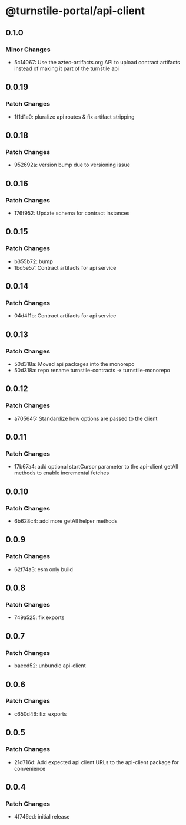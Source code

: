 # @turnstile-portal/api-client

## 0.1.0

### Minor Changes

- 5c14067: Use the aztec-artifacts.org API to upload contract artifacts instead of making it part of the turnstile api

## 0.0.19

### Patch Changes

- 1f1d1a0: pluralize api routes & fix artifact stripping

## 0.0.18

### Patch Changes

- 952692a: version bump due to versioning issue

## 0.0.16

### Patch Changes

- 176f952: Update schema for contract instances

## 0.0.15

### Patch Changes

- b355b72: bump
- 1bd5e57: Contract artifacts for api service

## 0.0.14

### Patch Changes

- 04d4f1b: Contract artifacts for api service

## 0.0.13

### Patch Changes

- 50d318a: Moved api packages into the monorepo
- 50d318a: repo rename turnstile-contracts -> turnstile-monorepo

## 0.0.12

### Patch Changes

- a705645: Standardize how options are passed to the client

## 0.0.11

### Patch Changes

- 17b67a4: add optional startCursor parameter to the api-client getAll methods to enable incremental fetches

## 0.0.10

### Patch Changes

- 6b628c4: add more getAll helper methods

## 0.0.9

### Patch Changes

- 62f74a3: esm only build

## 0.0.8

### Patch Changes

- 749a525: fix exports

## 0.0.7

### Patch Changes

- baecd52: unbundle api-client

## 0.0.6

### Patch Changes

- c650d46: fix: exports

## 0.0.5

### Patch Changes

- 21d716d: Add expected api client URLs to the api-client package for convenience

## 0.0.4

### Patch Changes

- 4f746ed: initial release
